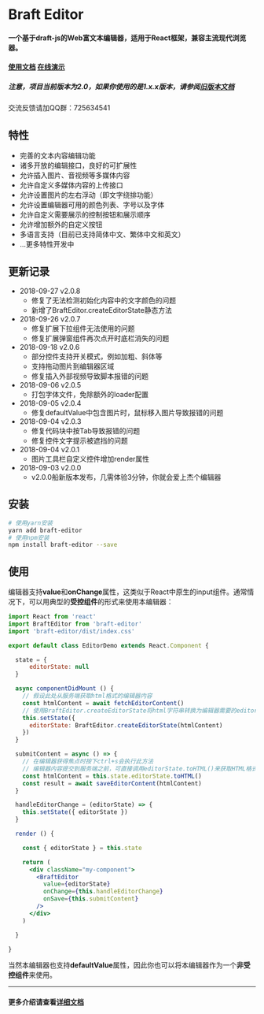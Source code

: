# Braft Editor

#### 一个基于draft-js的Web富文本编辑器，适用于React框架，兼容主流现代浏览器。
#### [使用文档](https://www.yuque.com/margox/be) [在线演示](http://margox.github.io/braft-editor/)
##### 注意，项目当前版本为2.0，如果你使用的是1.x.x版本，请参阅[旧版本文档](https://github.com/margox/braft-editor/blob/old-master/README.md)


交流反馈请加QQ群：725634541

## 特性
- 完善的文本内容编辑功能
- 诸多开放的编辑接口，良好的可扩展性
- 允许插入图片、音视频等多媒体内容
- 允许自定义多媒体内容的上传接口
- 允许设置图片的左右浮动（即文字绕排功能）
- 允许设置编辑器可用的颜色列表、字号以及字体
- 允许自定义需要展示的控制按钮和展示顺序
- 允许增加额外的自定义按钮
- 多语言支持（目前已支持简体中文、繁体中文和英文）
- ...更多特性开发中

## 更新记录
- 2018-09-27 v2.0.8
  - 修复了无法检测初始化内容中的文字颜色的问题
  - 新增了BraftEditor.createEditorState静态方法
- 2018-09-26 v2.0.7
  - 修复扩展下拉组件无法使用的问题
  - 修复扩展弹窗组件再次点开时底栏消失的问题
- 2018-09-18 v2.0.6
  - 部分控件支持开关模式，例如加粗、斜体等
  - 支持拖动图片到编辑器区域
  - 修复插入外部视频导致脚本报错的问题
- 2018-09-06 v2.0.5
  - 打包字体文件，免除额外的loader配置
- 2018-09-05 v2.0.4
  - 修复defaultValue中包含图片时，鼠标移入图片导致报错的问题
- 2018-09-04 v2.0.3
  - 修复代码块中按Tab导致报错的问题
  - 修复控件文字提示被遮挡的问题
- 2018-09-04 v2.0.1
  - 图片工具栏自定义控件增加render属性
- 2018-09-03 v2.0.0
  - v2.0.0船新版本发布，几需体验3分钟，你就会爱上杰个编辑器

## 安装
```bash
# 使用yarn安装
yarn add braft-editor
# 使用npm安装
npm install braft-editor --save
```
## 使用

编辑器支持**value**和**onChange**属性，这类似于React中原生的input组件。通常情况下，可以用典型的**受控组件**的形式来使用本编辑器：

```jsx
import React from 'react'
import BraftEditor from 'braft-editor'
import 'braft-editor/dist/index.css'

export default class EditorDemo extends React.Component {

  state = {
      editorState: null
  }

  async componentDidMount () {
    // 假设此处从服务端获取html格式的编辑器内容
    const htmlContent = await fetchEditorContent()
    // 使用BraftEditor.createEditorState将html字符串转换为编辑器需要的editorState数据
    this.setState({
      editorState: BraftEditor.createEditorState(htmlContent)
    })
  }

  submitContent = async () => {
    // 在编辑器获得焦点时按下ctrl+s会执行此方法
    // 编辑器内容提交到服务端之前，可直接调用editorState.toHTML()来获取HTML格式的内容
    const htmlContent = this.state.editorState.toHTML()
    const result = await saveEditorContent(htmlContent)
  }

  handleEditorChange = (editorState) => {
    this.setState({ editorState })
  }

  render () {

    const { editorState } = this.state

    return (
      <div className="my-component">
        <BraftEditor
          value={editorState}
          onChange={this.handleEditorChange}
          onSave={this.submitContent}
        />
      </div>
    )

  }

}
```

当然本编辑器也支持**defaultValue**属性，因此你也可以将本编辑器作为一个**非受控组件**来使用。

-------

#### 更多介绍请查看[详细文档](https://www.yuque.com/margox/be/lzwpnr#zrs7hr)
